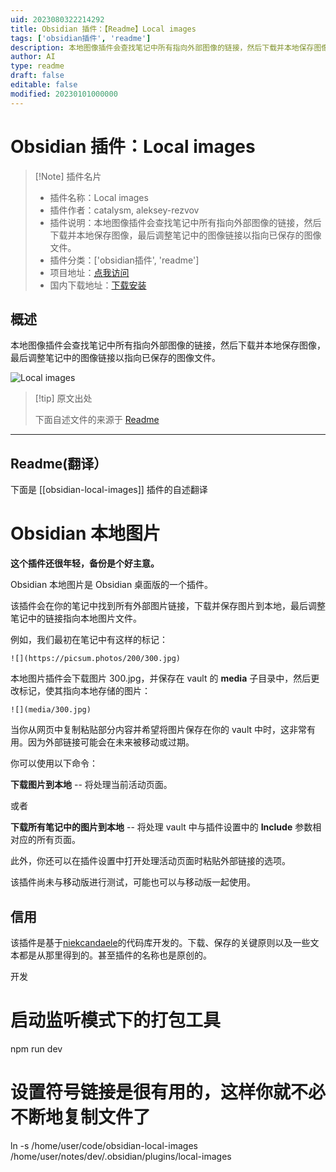 ```yaml
---
uid: 2023080322214292
title: Obsidian 插件：【Readme】Local images
tags: ['obsidian插件', 'readme']
description: 本地图像插件会查找笔记中所有指向外部图像的链接，然后下载并本地保存图像，最后调整笔记中的图像链接以指向已保存的图像文件。
author: AI
type: readme
draft: false
editable: false
modified: 20230101000000
---
```


# Obsidian 插件：Local images

> [!Note] 插件名片
> - 插件名称：Local images
> - 插件作者：catalysm, aleksey-rezvov
> - 插件说明：本地图像插件会查找笔记中所有指向外部图像的链接，然后下载并本地保存图像，最后调整笔记中的图像链接以指向已保存的图像文件。
> - 插件分类：['obsidian插件', 'readme']
> - 项目地址：[点我访问](https://github.com/aleksey-rezvov/obsidian-local-images)
> - 国内下载地址：[下载安装](https://pkmer.cn/products/plugin/pluginMarket/?obsidian-local-images)

## 概述

本地图像插件会查找笔记中所有指向外部图像的链接，然后下载并本地保存图像，最后调整笔记中的图像链接以指向已保存的图像文件。

![Local images](https://cdn.pkmer.cn/covers/obsidian-local-images.jpeg!pkmer)

> [!tip] 原文出处
> 
>下面自述文件的来源于 [Readme](https://ghproxy.net/https://raw.githubusercontent.com/aleksey-rezvov/obsidian-local-images/master/README.md)
> 

---

## Readme(翻译）

下面是 [[obsidian-local-images]] 插件的自述翻译


# Obsidian 本地图片

**这个插件还很年轻，备份是个好主意。**

Obsidian 本地图片是 Obsidian 桌面版的一个插件。

该插件会在你的笔记中找到所有外部图片链接，下载并保存图片到本地，最后调整笔记中的链接指向本地图片文件。

例如，我们最初在笔记中有这样的标记：

    ![](https://picsum.photos/200/300.jpg)

本地图片插件会下载图片 300.jpg，并保存在 vault 的 **media** 子目录中，然后更改标记，使其指向本地存储的图片：

    ![](media/300.jpg)

当你从网页中复制粘贴部分内容并希望将图片保存在你的 vault 中时，这非常有用。因为外部链接可能会在未来被移动或过期。

你可以使用以下命令：

**下载图片到本地** -- 将处理当前活动页面。

或者

**下载所有笔记中的图片到本地** -- 将处理 vault 中与插件设置中的 **Include** 参数相对应的所有页面。

此外，你还可以在插件设置中打开处理活动页面时粘贴外部链接的选项。

该插件尚未与移动版进行测试，可能也可以与移动版一起使用。

## 信用

该插件是基于[niekcandaele](https://github.com/niekcandaele/obsidian-local-images)的代码库开发的。下载、保存的关键原则以及一些文本都是从那里得到的。甚至插件的名称也是原创的。

开发

# 启动监听模式下的打包工具
npm run dev

# 设置符号链接是很有用的，这样你就不必不断地复制文件了
ln -s /home/user/code/obsidian-local-images /home/user/notes/dev/.obsidian/plugins/local-images



